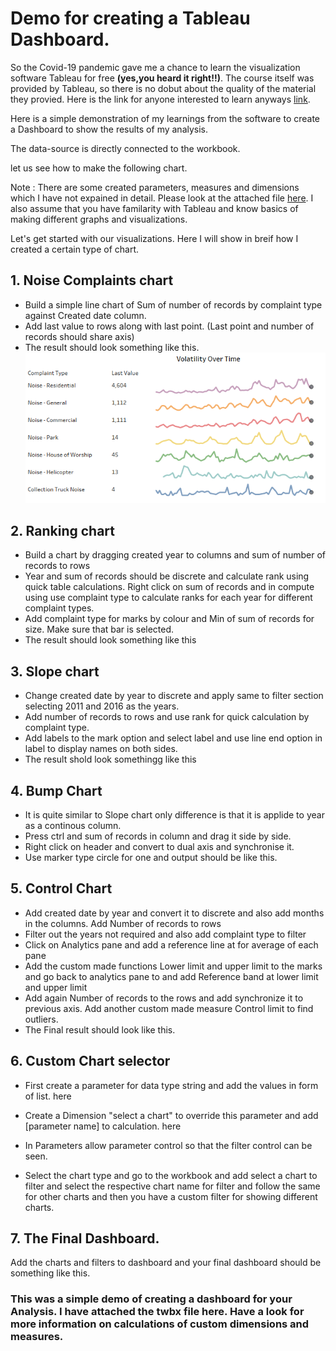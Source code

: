 # Demo for creating a Tableau Dashboard.

So the Covid-19 pandemic gave me a chance to learn the visualization software Tableau for free **(yes,you heard it right!!)**. The course itself was provided by Tableau, so there is no dobut about the quality of the material they provied. Here is the link for anyone interested to learn anyways [link](https://www.tableau.com/learn/training/elearning).

Here is a simple demonstration of my learnings from the software to create a Dashboard to show the results of my analysis.

The data-source is directly connected to the workbook.

let us see how to make the following chart.

Note : There are some created parameters, measures and dimensions which I have not expained in detail. Please look at the attached file [here](./workbook/Swap-Sheets-and-Work-with-Dashboard-Layout_Starter_10.4.twbx). I also assume that you have familarity with Tableau and know basics of making different graphs and visualizations.

Let's get started with our visualizations. Here I will show in breif how I created a certain type of chart.

## 1. Noise Complaints chart
- Build a simple line chart of Sum of number of records by complaint type against Created date column.
- Add last value to rows along with last point. (Last point and number of records should share axis)
- The result should look something like this.
![alt text]( https://github.com/95bhargav/Tableau/blob/master/images/Noise%20Complaints%20Line%20Graph.png "Noise Complaint Chart")

## 2. Ranking chart
- Build a chart by dragging created year to columns and sum of number of records to rows
- Year and sum of records should be discrete and calculate rank using quick table calculations. Right click on sum of records and in compute using use complaint type to calculate ranks for each year for different complaint types.
- Add complaint type for marks by colour and Min of sum of records for size. Make sure that bar is selected.
- The result should look something like this

## 3. Slope chart 
- Change created date by year to discrete and  apply same to filter section selecting 2011 and 2016 as the years.
- Add number of records to rows and use rank for quick calculation by complaint type.
- Add labels to the mark option and select label and use line end option in label to display names on both sides.
-  The result shold look somethingg like this

## 4. Bump Chart
- It is quite similar to Slope chart only difference is that it is applide to year as a continous column.
- Press ctrl and sum of records in column and drag it side by side. 
- Right click on header and convert to dual axis and synchronise it.
- Use marker type circle for one and output should be like this.

## 5. Control Chart
- Add created date by year and convert it to discrete and also add months in the columns. Add Number of records to rows
- Filter out the years not required and also add complaint type to filter
- Click on Analytics pane and add a reference line at for average of each pane
- Add the custom made functions Lower limit and upper limit to the marks and go back to analytics pane to and add Reference band at lower limit and upper limit
- Add again Number of records to the rows and add synchronize it to previous axis. Add another custom made measure Control limit to find outliers.
- The Final result should look like this.

## 6. Custom Chart selector
- First create a parameter for data type string and add the values in form of list.
here

- Create a Dimension "select a chart" to override this parameter and add [parameter name] to calculation.
here

- In Parameters allow parameter control so that the filter control can be seen.

- Select the chart type and go to the workbook and add select a chart to filter and select the respective chart name for filter and follow the same for other charts and then you have a custom filter for showing different charts.

## 7. The Final Dashboard.
Add the charts and filters to dashboard and your final dashboard should be something like this.




### This was a simple demo of creating a dashboard for your Analysis. I have attached the twbx file here. Have a look for more information on calculations of custom dimensions and measures.

